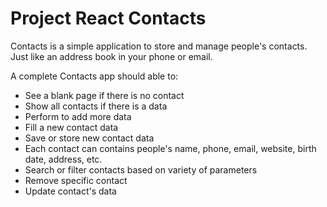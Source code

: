 # Project React Contacts

Contacts is a simple application to store and manage people's contacts. Just like an address book in your phone or email.

A complete Contacts app should able to:

- See a blank page if there is no contact
- Show all contacts if there is a data
- Perform to add more data
- Fill a new contact data
- Save or store new contact data
- Each contact can contains people's name, phone, email, website, birth date, address, etc.
- Search or filter contacts based on variety of parameters
- Remove specific contact
- Update contact's data

